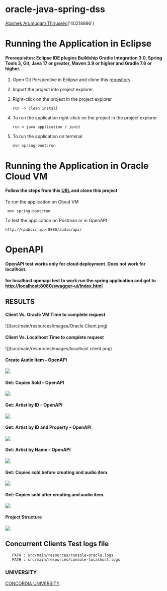 # oracle-java-spring-dss

[Abishek Arumugam Thiruselvi](https://www.abishekarumugam.com)('40218896')

# Running the Application in Eclipse
#### Prerequisites: Eclipse IDE plugins Buildship Gradle Integration 3.0, Spring Tools 3, Git, Java 17 or greater, Maven 3.9 or higher and Gradle 7.6 or higher.

1. Open Git Perspective in Eclipse and clone this [repository](https://github.com/abishekat/oracle-spring-dss-assignment-1)

2. Import the project into project explorer.

3. Right-click on the project in the project explorer 

   ```shell
   run -> clean install
   ```
4. To run the application right-click on the project in the project explorer 

   ```shell
   run > java application / junit
   ```
5. To run the application on terminal 

   ```shell
   mvn spring-boot:run
   ```

# Running the Application in Oracle Cloud VM

####  Follow the steps from this [URL](https://github.com/youyinnn/distributed_system_jetty_helloworld/blob/main/Oracle%20Cloud%20VM%20Setup.md) and clone this project

To run the application on Cloud VM 

   ```shell
    mvn spring-boot:run
   ```
To test the application on Postman or in OpenAPI

   ```shell
   http://<public-ip>:8080/audio/api/
   ```
   
# OpenAPI
#### OpenAPI test works only for cloud deployment. Does not work for localhost.
#### for localhost openapi test to work run the spring application and got to [http://localhost:8080/swagger-ui/index.html](http://localhost:8080/swagger-ui/index.html)


## RESULTS

#### Client Vs. Oracle VM Time to complete request
![](src/main/resources/images/Oracle Client.png)

#### Client Vs. Localhost Time to complete request
![](src/main/resources/images/localhost client.png)

#### Create Audio Item - OpenAPI
![](src/main/resources/images/post-create.png)

####  Get: Copies Sold – OpenAPI
![](src/main/resources/images/copies-sold.png)

####  Get: Artist by ID – OpenAPI
![](src/main/resources/images/get_id.png)

####  Get: Artist by ID and Property – OpenAPI
![](src/main/resources/images/get_id.png)

####  Get: Artist by Name – OpenAPI
![](src/main/resources/images/get_id.png)

####  Get: Copies sold before creating and audio item.
![](src/main/resources/images/before-copies-sold.png)

####  Get: Copies sold after creating and audio item.
![](src/main/resources/images/after-post-copies-sold.png)

#### Project Structure
![](src/main/resources/images/project-structure.png)

## Concurrent Clients Test logs file

```shell
   PATH : src/main/resources/console-oracle.logs
   PATH : src/main/resources/console-localhost.logs
   ```

### UNIVERSITY

 [CONCORDIA UNIVERSITY](https://www.concordia.ca/).
  
